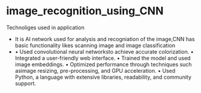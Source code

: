 # image_recognition_using_CNN
Technoliges used in application
* It is AI network used for analysis and recogniation of the image,CNN has basic functionality likes scanning image and image classification
* • Used convolutional neural networksto achieve accurate colorization.
• Integrated a user-friendly web interface.
• Trained the model and used image embeddings.
• Optimized performance through techniques such asimage resizing, pre-processing, and GPU acceleration.
• Used Python, a language with extensive libraries, readability, and community support.
